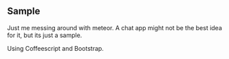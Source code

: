 Sample
------

Just me messing around with meteor. A chat app might not be the best idea for it, but its just a sample.

Using Coffeescript and Bootstrap.
